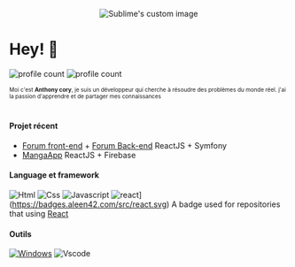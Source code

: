 <p align="center">
  <img src="https://zupimages.net/up/22/06/zyj3.gif" alt="Sublime's custom image"/>
</p>

# Hey! 👋
![profile count](https://komarev.com/ghpvc/?username=anthonycory&color=red)
![profile count](https://img.shields.io/github/followers/anthonycory.svg?style=social&label=Follow&maxAge=2592000)

<font size="1">Moi c'est <b>Anthony cory</b>, je suis un développeur qui cherche à résoudre des problèmes du monde réel. j'ai la passion d'apprendre et de partager mes connaissances</font>

#
#### Projet récent

- [Forum front-end](http://www.simplonline.com) + [Forum Back-end](https://github.com/anthonycory/Symfony-BackEndForum) ReactJS + Symfony
- [MangaApp](https://github.com/anthonycory/AppMangam)  ReactJS + Firebase

#### Language et framework
![Html](https://img.shields.io/badge/HTML5-E34F26?style=flat&logo=html5&logoColor=white)
![Css](https://img.shields.io/badge/CSS3-1572B6?style=flat&logo=css3&logoColor=white)
![Javascript](https://img.shields.io/badge/JavaScript-323330?style=flat&logo=javascript&logoColor=F7DF1E)
![react](./src/react.svg)](https://badges.aleen42.com/src/react.svg) A badge used for repositories that using [React](https://github.com/facebook/react)

#### Outils
[![Windows](https://badgen.net/badge/icon/windows?icon=windows&label)](https://microsoft.com/windows/)
![Vscode](https://img.shields.io/badge/Visual_Studio_Code-0078D4?style=flat&logo=visual%20studio%20code&logoColor=white)

